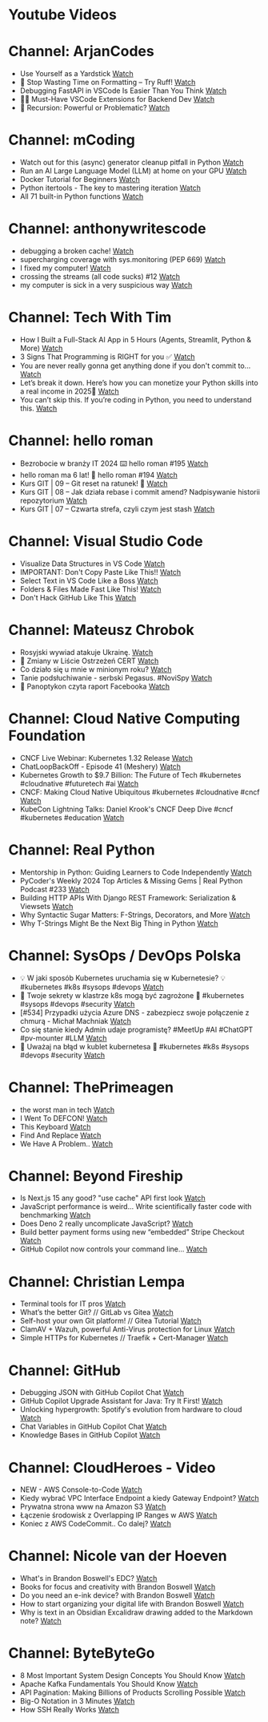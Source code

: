 
Youtube Videos
==============

# Channel: ArjanCodes
  
 - Use Yourself as a Yardstick  [Watch](https://youtu.be/qBbmhIs_Tgo)  
 - 🚀 Stop Wasting Time on Formatting – Try Ruff!  [Watch](https://youtu.be/QihjFTSdzqM)  
 - Debugging FastAPI in VSCode Is Easier Than You Think  [Watch](https://youtu.be/C-bie4ZY_o0)  
 - 💪🏻 Must-Have VSCode Extensions for Backend Dev  [Watch](https://youtu.be/jSQZ5u-JBVM)  
 - 🤔 Recursion: Powerful or Problematic?  [Watch](https://youtu.be/ZBt7tMrzhP8)
# Channel: mCoding
  
 - Watch out for this (async) generator cleanup pitfall in Python  [Watch](https://youtu.be/N56Jrqc7SBk)  
 - Run an AI Large Language Model (LLM) at home on your GPU  [Watch](https://youtu.be/RejIVgfER-4)  
 - Docker Tutorial for Beginners  [Watch](https://youtu.be/b0HMimUb4f0)  
 - Python itertools - The key to mastering iteration  [Watch](https://youtu.be/1p7xa_BHYDs)  
 - All 71 built-in Python functions  [Watch](https://youtu.be/7Qu_KXc7xSI)
# Channel: anthonywritescode
  
 - debugging a broken cache!  [Watch](https://youtu.be/bhUk7Vog108)  
 - supercharging coverage with sys.monitoring (PEP 669)  [Watch](https://youtu.be/_JwwSVPg9RI)  
 - I fixed my computer!  [Watch](https://youtu.be/mUir3YYBudI)  
 - crossing the streams (all code sucks) #12  [Watch](https://youtu.be/bOKt0DnttxI)  
 - my computer is sick in a very suspicious way  [Watch](https://youtu.be/l-RjeirBNMQ)
# Channel: Tech With Tim
  
 - How I Built a Full-Stack AI App in 5 Hours (Agents, Streamlit, Python & More)  [Watch](https://youtu.be/qX3Dq8p7x0Y)  
 - 3 Signs That Programming is RIGHT for you ✅  [Watch](https://youtu.be/E7DNvJduHjM)  
 - You are never really gonna get anything done if you don't commit to...  [Watch](https://youtu.be/71-XeR-r1aA)  
 - Let’s break it down. Here’s how you can monetize  your Python skills into a real income in 2025💸  [Watch](https://youtu.be/oI7D3iwYBIM)  
 - You can’t skip this. If you’re coding in Python, you need to understand this.  [Watch](https://youtu.be/6wnLAAosUL0)
# Channel: hello roman
  
 - Bezrobocie w branży IT 2024 ⌨️ hello roman #195  [Watch](https://youtu.be/3A0h9uNj0Z4)  
 - hello roman ma 6 lat!  🎉  hello roman #194  [Watch](https://youtu.be/2VcweF4sVRE)  
 - Kurs GIT | 09 – Git reset na ratunek! 🛟  [Watch](https://youtu.be/vri36csppEY)  
 - Kurs GIT | 08 – Jak działa rebase i commit amend? Nadpisywanie historii repozytorium  [Watch](https://youtu.be/4GKI4Gz97TE)  
 - Kurs GIT | 07 – Czwarta strefa, czyli czym jest stash  [Watch](https://youtu.be/T9n2tF60cY0)
# Channel: Visual Studio Code
  
 - Visualize Data Structures in VS Code  [Watch](https://youtu.be/3O6BFlOiFRg)  
 - IMPORTANT: Don't Copy Paste Like This!!  [Watch](https://youtu.be/aG_86XkrGqY)  
 - Select Text in VS Code Like a Boss  [Watch](https://youtu.be/cLxrXSrYTKs)  
 - Folders & Files Made Fast Like This!  [Watch](https://youtu.be/wUcYp_J93VM)  
 - Don't Hack GitHub Like This  [Watch](https://youtu.be/7jlh7EMageY)
# Channel: Mateusz Chrobok
  
 - Rosyjski wywiad atakuje Ukrainę.  [Watch](https://youtu.be/HBgvgQIuH7k)  
 - 📜 Zmiany w Liście Ostrzeżeń CERT  [Watch](https://youtu.be/N-mMftT4rF4)  
 - Co działo się u mnie w minionym roku?  [Watch](https://youtu.be/m18rIxC9mdY)  
 - Tanie podsłuchiwanie - serbski Pegasus. #NoviSpy  [Watch](https://youtu.be/-MnJmNlfC1I)  
 - 📖  Panoptykon czyta raport Facebooka  [Watch](https://youtu.be/MDIbNeGeniQ)
# Channel: Cloud Native Computing Foundation
  
 - CNCF Live Webinar: Kubernetes 1.32 Release  [Watch](https://youtu.be/xf1nCvmVnhE)  
 - ChatLoopBackOff - Episode 41 (Meshery)  [Watch](https://youtu.be/d2E4qDd3_Aw)  
 - Kubernetes Growth to $9.7 Billion: The Future of Tech #kubernetes #cloudnative #futuretech #ai  [Watch](https://youtu.be/Zynq9Qu9jA0)  
 - CNCF: Making Cloud Native Ubiquitous #kubernetes #cloudnative #cncf  [Watch](https://youtu.be/Zs8MllYF2AE)  
 - KubeCon Lightning Talks: Daniel Krook's CNCF Deep Dive #cncf  #kubernetes #education  [Watch](https://youtu.be/8Ox-L2RIxOM)
# Channel: Real Python
  
 - Mentorship in Python: Guiding Learners to Code Independently  [Watch](https://youtu.be/TatE5wahM-s)  
 - PyCoder's Weekly 2024 Top Articles & Missing Gems | Real Python Podcast #233  [Watch](https://youtu.be/jpSBxkuyh4o)  
 - Building HTTP APIs With Django REST Framework: Serialization & Viewsets  [Watch](https://youtu.be/hZskpnk6iDQ)  
 - Why Syntactic Sugar Matters: F-Strings, Decorators, and More  [Watch](https://youtu.be/bS__QGaD8c4)  
 - Why T-Strings Might Be the Next Big Thing in Python  [Watch](https://youtu.be/RnkL_uSVCkk)
# Channel: SysOps / DevOps Polska
  
 - 💡 W jaki sposób Kubernetes uruchamia się w Kubernetesie? 💡#kubernetes #k8s #sysops #devops  [Watch](https://youtu.be/6_QYiZbJs7c)  
 - 🚧 Twoje sekrety w klastrze k8s mogą być zagrożone 🚧 #kubernetes #sysops #devops #security  [Watch](https://youtu.be/hqyWMd4I3Gg)  
 - [#534] Przypadki użycia Azure DNS - zabezpiecz swoje połączenie z chmurą - Michał Machniak  [Watch](https://youtu.be/V0cuvMy66bU)  
 - Co się stanie kiedy Admin udaje programistę? #MeetUp #AI #ChatGPT #pv-mounter #LLM  [Watch](https://youtu.be/sj_-9Zh74v0)  
 - 🚨 Uważaj na błąd w kublet kubernetesa 🚨 #kubernetes #k8s #sysops #devops #security  [Watch](https://youtu.be/cm8-LokzlSA)
# Channel: ThePrimeagen
  
 - the worst man in tech  [Watch](https://youtu.be/A_XGsAl-LqY)  
 - I Went To DEFCON!  [Watch](https://youtu.be/GwcFxTuMYmU)  
 - This Keyboard  [Watch](https://youtu.be/dhuX9t2j5Hc)  
 - Find And Replace  [Watch](https://youtu.be/v2a6Nv7RSd0)  
 - We Have A Problem..  [Watch](https://youtu.be/1-0r90bm6CE)
# Channel: Beyond Fireship
  
 - Is Next.js 15 any good? "use cache" API first look  [Watch](https://youtu.be/xWkozeculPo)  
 - JavaScript performance is weird... Write scientifically faster code with benchmarking  [Watch](https://youtu.be/_pWA4rbzvIg)  
 - Does Deno 2 really uncomplicate JavaScript?  [Watch](https://youtu.be/8IHhvkaVqVE)  
 - Build better payment forms using new “embedded” Stripe Checkout  [Watch](https://youtu.be/7WFXl4-aCxs)  
 - GitHub Copilot now controls your command line...  [Watch](https://youtu.be/P8MfgV9us4o)
# Channel: Christian Lempa
  
 - Terminal tools for IT pros  [Watch](https://youtu.be/79rmEOrd5u8)  
 - What’s the better Git? // GitLab vs Gitea  [Watch](https://youtu.be/SpXAdOeE1YU)  
 - Self-host your own Git platform! // Gitea Tutorial  [Watch](https://youtu.be/Kg0ct2lBUVg)  
 - ClamAV + Wazuh, powerful Anti-Virus protection for Linux  [Watch](https://youtu.be/9e45TQ61H14)  
 - Simple HTTPs for Kubernetes // Traefik + Cert-Manager  [Watch](https://youtu.be/vJweuU6Qrgo)
# Channel: GitHub
  
 - Debugging JSON with GitHub Copilot Chat  [Watch](https://youtu.be/KA2aPz6-gLs)  
 - GitHub Copilot Upgrade Assistant for Java: Try It First!  [Watch](https://youtu.be/TRPKspCqN78)  
 - Unlocking hypergrowth: Spotify's evolution from hardware to cloud  [Watch](https://youtu.be/Q1b1O7hlo3A)  
 - Chat Variables in GitHub Copilot Chat  [Watch](https://youtu.be/aOwTBAP2O6w)  
 - Knowledge Bases in GitHub Copilot  [Watch](https://youtu.be/uCGRH6Jf1-g)
# Channel: CloudHeroes - Video
  
 - NEW - AWS Console-to-Code  [Watch](https://youtu.be/_usWUKodGy8)  
 - Kiedy wybrać VPC Interface Endpoint a kiedy Gateway Endpoint?  [Watch](https://youtu.be/viF5pT-HReI)  
 - Prywatna strona www na Amazon S3  [Watch](https://youtu.be/483QNc4XXBc)  
 - Łączenie środowisk z Overlapping IP Ranges w AWS  [Watch](https://youtu.be/71qb57dMMFs)  
 - Koniec z AWS CodeCommit.. Co dalej?  [Watch](https://youtu.be/fkggBFBDOVk)
# Channel: Nicole van der Hoeven
  
 - What's in Brandon Boswell's EDC?  [Watch](https://youtu.be/Noswl0jCA4k)  
 - Books for focus and creativity with Brandon Boswell  [Watch](https://youtu.be/Ugc4U8Rx7RM)  
 - Do you need an e-ink device? with Brandon Boswell  [Watch](https://youtu.be/uUKPV6mWMFM)  
 - How to start organizing your digital life with Brandon Boswell  [Watch](https://youtu.be/Ykhyw3T3ICU)  
 - Why is text in an Obsidian Excalidraw drawing added to the Markdown note?  [Watch](https://youtu.be/HG5IuDIWHgY)
# Channel: ByteByteGo
  
 - 8 Most Important System Design Concepts You Should Know  [Watch](https://youtu.be/BTjxUS_PylA)  
 - Apache Kafka Fundamentals You Should Know  [Watch](https://youtu.be/-RDyEFvnTXI)  
 - API Pagination: Making Billions of Products Scrolling Possible  [Watch](https://youtu.be/14K_a2kKTxU)  
 - Big-O Notation in 3 Minutes  [Watch](https://youtu.be/x2CRZaN2xgM)  
 - How SSH Really Works  [Watch](https://youtu.be/rlMfRa7vfO8)